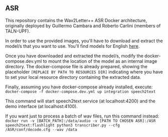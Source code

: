 ## ASR

This repository contains the Wav2Letter++ ASR Docker architecture, originally deployed by Guillermo Cambara and Roberto Carlini (members of TALN-UPF).

In order to use the provided images, you'll have to download and extract the model/s that you want to use. You'll find models for English [here]().

Once you have downloaded and extracted the model/s, modify the docker-compose.dev.yml to mount the location of the model as an internal image directory. The docker-compose file is already prepared, showing the placeholder ```[REPLACE BY PATH TO RESOURCES DIR]``` indicating where you have to set your local resource directory containing the extracted data.

Finally, assuming you have docker-compose already installed, execute:  
```docker-compose -f docker-compose.dev.yml up integration speech2text```

This command will start speech2text service (at localhost:4200) and the demo interface (at localhost:4100).

If you want just to process a batch of wav files, run this command instead:  
```docker run -v [BATCH_PATH]:/data/audio -v [PATH TO CHOSEN ASR]:/ASR speech2text:flashlight python3 transcriber.py --cfg /ASR/conf/decode.cfg --wav /data```
